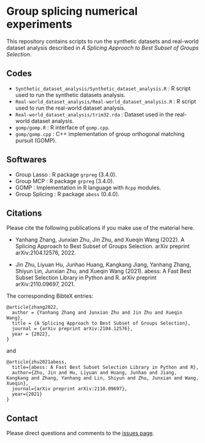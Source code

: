 
# Group splicing numerical experiments
This repository contains scripts to run the synthetic datasets and real-world dataset analysis described
in *A Splicing Approach to Best Subset of Groups Selection*. 

## Codes

* `Synthetic_dataset_analysis/Synthetic_dataset_analysis.R` : R script used to run the synthetic datasets analysis.
* `Real-world_dataset_analysis/Real-world_dataset_analysis.R` : R script used to run the real-world dataset analysis.
* `Real-world_dataset_analysis/trim32.rda` : Dataset used in the real-world dataset analysis. 
* `gomp/gomp.R` : R interface of `gomp.cpp`.
* `gomp/gomp.cpp` : C++ implementation of group orthogonal matching pursuit (GOMP).

## Softwares

* Group Lasso : R package `grpreg` (3.4.0).
* Group MCP : R package `grpreg` (3.4.0).
* GOMP : Implementation in R language with `Rcpp` modules.
* Group Splicing : R package `abess` (0.4.0).


## Citations

Please cite the following publications if you make use of the material here.

- Yanhang Zhang, Junxian Zhu, Jin Zhu, and Xueqin Wang (2022). A Splicing Approach to Best Subset of Groups Selection. arXiv preprint arXiv:2104.12576, 2022.

- Jin Zhu, Liyuan Hu, Junhao Huang, Kangkang Jiang, Yanhang Zhang, Shiyun Lin, Junxian Zhu, and Xueqin Wang (2021). abess: A Fast Best Subset Selection Library in Python and R. arXiv preprint arXiv:2110.09697, 2021.

The corresponding BibteX entries:

```
@article{zhang2022,
  author = {Yanhang Zhang and Junxian Zhu and Jin Zhu and Xueqin Wang},
  title = {A Splicing Approach to Best Subset of Groups Selection},
  journal = {arXiv preprint arXiv:2104.12576},
  year = {2022},
}
```
and
```
@article{zhu2021abess,
  title={abess: A Fast Best Subset Selection Library in Python and R},
  author={Zhu, Jin and Hu, Liyuan and Huang, Junhao and Jiang, Kangkang and Zhang, Yanhang and Lin, Shiyun and Zhu, Junxian and Wang, Xueqin},
  journal={arXiv preprint arXiv:2110.09697},
  year={2021}
}
```


## Contact
Please direct questions and comments to the [issues page](https://github.com/abess-team/Group-splicing_codes/issues).
